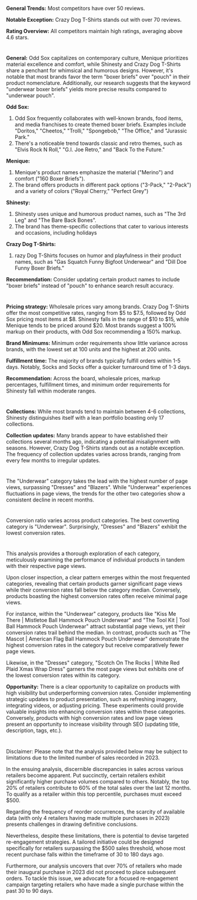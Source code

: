 
<!-- Competitors: Review analysis -->
#

__General Trends:__ Most competitors have over 50 reviews.

__Notable Exception:__ Crazy Dog T-Shirts stands out with over 70 reviews.

__Rating Overview:__ All competitors maintain high ratings, averaging above 4.6 stars.

#

<!-- Competitors: Product optimization analysis -->

# 


__General:__ Odd Sox capitalizes on contemporary culture, Menique prioritizes material excellence and comfort, while Shinesty and Crazy Dog T-Shirts share a penchant for whimsical and humorous designs. However, it's notable that most brands favor the term "boxer briefs" over "pouch" in their product nomenclature. Additionally, our research suggests that the keyword "underwear boxer briefs" yields more precise results compared to "underwear pouch".

__Odd Sox:__
1. Odd Sox frequently collaborates with well-known brands, food items, and media franchises to create themed boxer briefs. Examples include "Doritos," "Cheetos," "Trolli," "Spongebob," "The Office," and "Jurassic Park."
2. There's a noticeable trend towards classic and retro themes, such as "Elvis Rock N Roll," "G.I. Joe Retro," and "Back To the Future."

__Menique:__
1. Menique's product names emphasize the material ("Merino") and comfort ("160 Boxer Briefs").
2. The brand offers products in different pack options ("3-Pack," "2-Pack") and a variety of colors ("Royal Cherry," "Perfect Grey")

__Shinesty:__  
1. Shinesty uses unique and humorous product names, such as "The 3rd Leg" and "The Bare Back Bones".
2. The brand has theme-specific collections that cater to various interests and occasions, including holidays

__Crazy Dog T-Shirts:__  
1. razy Dog T-Shirts focuses on humor and playfulness in their product names, such as "Gas Squatch Funny Bigfoot Underwear" and "Dill Doe Funny Boxer Briefs."

__Recommendation:__  Consider updating certain product names to include "boxer briefs" instead of "pouch" to enhance search result accuracy.

# 

<!-- Competitors: Competitor pricing, minimum order and fulfillment analysis -->

__Pricing strategy:__ Wholesale prices vary among brands. Crazy Dog T-Shirts offer the most competitive rates, ranging from $5 to $7.5, followed by Odd Sox pricing most items at $8. Shinesty falls in the range of $10 to $15, while Menique tends to be priced around $20. Most brands suggest a 100% markup on their products, with Odd Sox recommending a 150% markup.

__Brand Minimums:__ Minimum order requirements show little variance across brands, with the lowest set at 100 units and the highest at 200 units.

__Fulfillment time:__ The majority of brands typically fulfill orders within 1-5 days. Notably, Socks and Socks offer a quicker turnaround time of 1-3 days.

__Recommendation:__ Across the board, wholesale prices, markup percentages, fulfillment times, and minimum order requirements for Shinesty fall within moderate ranges.

#

<!-- Competitors: Competitor collection analysis -->

# 

__Collections:__ While most brands tend to maintain between 4-6 collections, Shinesty distinguishes itself with a lean portfolio boasting only 17 collections.

__Collection updates:__ Many brands appear to have established their collections several months ago, indicating a potential misalignment with seasons. However, Crazy Dog T-Shirts stands out as a notable exception. The frequency of collection updates varies across brands, ranging from every few months to irregular updates.

#

<!-- Product: page views by category last 12 months -->

# 

The "Underwear" category takes the lead with the highest number of page views, surpassing "Dresses" and "Blazers". While "Underwear" experiences fluctuations in page views, the trends for the other two categories show a consistent decline in recent months.

# 

<!-- Product: conversion by category -->

# 

Conversion ratio varies across product categories. The best converting category is "Underwear". Surprisingly, "Dresses" and "Blazers" exhibit the lowest conversion rates.


#

<!-- Product: conversion by product -->

# 

This analysis provides a thorough exploration of each category, meticulously examining the performance of individual products in tandem with their respective page views.

Upon closer inspection, a clear pattern emerges within the most frequented categories, revealing that certain products garner significant page views while their conversion rates fall below the category median. Conversely, products boasting the highest conversion rates often receive minimal page views.

For instance, within the "Underwear" category, products like "Kiss Me There | Mistletoe Ball Hammock Pouch Underwear" and "The Tool Kit | Tool Ball Hammock Pouch Underwear" attract substantial page views, yet their conversion rates trail behind the median. In contrast, products such as "The Mascot | American Flag Ball Hammock Pouch Underwear" demonstrate the highest conversion rates in the category but receive comparatively fewer page views.

Likewise, in the "Dresses" category, "Scotch On The Rocks | White Red Plaid Xmas Wrap Dress" garners the most page views but exhibits one of the lowest conversion rates within its category.

__Opportunity:__ There is a clear opportunity to capitalize on products with high visibility but underperforming conversion rates. Consider implementing strategic updates to product presentation, such as refreshing imagery, integrating videos, or adjusting pricing. These experiments could provide valuable insights into enhancing conversion rates within these categories. Conversely, products with high conversion rates and low page views present an opportunity to increase visibility through SEO (updating title, description, tags, etc.).

#

<!-- Email marketing: Campaign ideas -->

Disclaimer: Please note that the analysis provided below may be subject to limitations due to the limited number of sales recorded in 2023.

In the ensuing analysis, discernible discrepancies in sales across various retailers become apparent. Put succinctly, certain retailers exhibit significantly higher purchase volumes compared to others. Notably, the top 20% of retailers contribute to 60% of the total sales over the last 12 months. To qualify as a retailer within this top percentile, purchases must exceed $500.

Regarding the frequency of reorder occurrences, the scarcity of available data (with only 4 retailers having made multiple purchases in 2023) presents challenges in drawing definitive conclusions.

Nevertheless, despite these limitations, there is potential to devise targeted re-engagement strategies. A tailored initiative could be designed specifically for retailers surpassing the $500 sales threshold, whose most recent purchase falls within the timeframe of 30 to 180 days ago.

Furthermore, our analysis uncovers that over 70% of retailers who made their inaugural purchase in 2023 did not proceed to place subsequent orders. To tackle this issue, we advocate for a focused re-engagement campaign targeting retailers who have made a single purchase within the past 30 to 90 days.

<!-- end -->